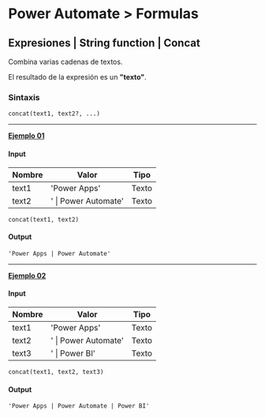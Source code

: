 # **Power Automate > Formulas**

## **Expresiones | String function | Concat**

Combina varias cadenas de textos.

El resultado de la expresión es un **"texto"**.

### Sintaxis

```
concat(text1, text2?, ...)
```

----

**<u>Ejemplo 01</u>**

#### **Input**

<table>
    <thead>
        <tr>
            <th>Nombre</th>
            <th>Valor</th>
            <th>Tipo</th>
        </tr>
    </thead>
    <tbody>
        <tr>
            <td>text1</td>
            <td>'Power Apps'</td>
            <td>Texto</td>
        </tr>
        <tr>
            <td>text2</td>
            <td>' | Power Automate'</td>
            <td>Texto</td>
        </tr>
    </tbody>
</table>

```
concat(text1, text2)
```

#### **Output**

```
'Power Apps | Power Automate'
```

----

**<u>Ejemplo 02</u>**

#### **Input**

<table>
    <thead>
        <tr>
            <th>Nombre</th>
            <th>Valor</th>
            <th>Tipo</th>
        </tr>
    </thead>
    <tbody>
        <tr>
            <td>text1</td>
            <td>'Power Apps'</td>
            <td>Texto</td>
        </tr>
        <tr>
            <td>text2</td>
            <td>' | Power Automate'</td>
            <td>Texto</td>
        </tr>
        <tr>
            <td>text3</td>
            <td>' | Power BI'</td>
            <td>Texto</td>
        </tr>
    </tbody>
</table>

```
concat(text1, text2, text3)
```

#### **Output**

```
'Power Apps | Power Automate | Power BI'
```